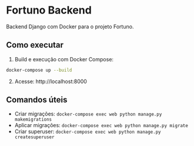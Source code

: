# Fortuno Backend

Backend Django com Docker para o projeto Fortuno.

## Como executar

1. Build e execução com Docker Compose:
```bash
docker-compose up --build
```

2. Acesse: http://localhost:8000

## Comandos úteis

- Criar migrações: `docker-compose exec web python manage.py makemigrations`
- Aplicar migrações: `docker-compose exec web python manage.py migrate`
- Criar superuser: `docker-compose exec web python manage.py createsuperuser`